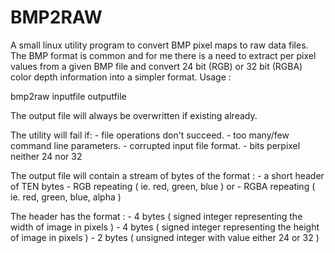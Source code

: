 # BMP2RAW
A small linux utility program to convert BMP pixel maps to raw data files.
The BMP format is common and for me there is a need to extract per pixel values 
from a given BMP file and convert 24 bit (RGB) or 32 bit (RGBA) color depth
information into a simpler format. Usage :

bmp2raw inputfile outputfile

The output file will always be overwritten if existing already.

The utility will fail if:
    - file operations don't succeed.
    - too many/few command line parameters.
    - corrupted input file format.
    - bits perpixel neither 24 nor 32

The output file will contain a stream of bytes of the format :
    - a short header of TEN bytes
    - RGB repeating ( ie. red, green, blue ) or
    - RGBA repeating ( ie. red, green, blue, alpha )

The header has the format :
    - 4 bytes ( signed integer representing the width of image in pixels )
    - 4 bytes ( signed integer representing the height of image in pixels )
    - 2 bytes ( unsigned integer with value either 24 or 32 )
